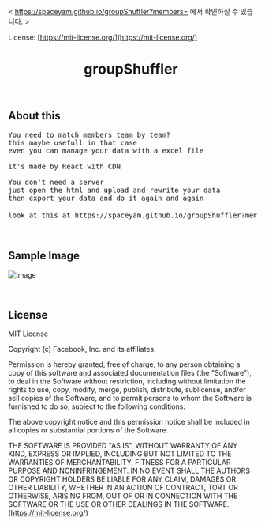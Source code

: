 < https://spaceyam.github.io/groupShuffler?members= 에서 확인하실 수 있습니다. >


License: [https://mit-license.org/](https://mit-license.org/)

<h1 align="center">
  groupShuffler
  <img src="" alt=""> 
</h1>

&nbsp;
## About this ##
<pre>
You need to match members team by team?
this maybe usefull in that case
even you can manage your data with a excel file

it's made by React with CDN

You don't need a server 
just open the html and upload and rewrite your data
then export your data and do it again and again

look at this at https://spaceyam.github.io/groupShuffler?members=성진,영삼,소연,지현,초희,소진,정진,영미,진성
</pre>

&nbsp;
## Sample Image ##

![image](https://github.com/SpaceYam/groupShuffler/assets/38101772/f35f529e-e4cf-409b-828a-2f67fb680f74)



&nbsp;
## License ##

MIT License

Copyright (c) Facebook, Inc. and its affiliates.

Permission is hereby granted, free of charge, to any person obtaining a copy
of this software and associated documentation files (the "Software"), to deal
in the Software without restriction, including without limitation the rights
to use, copy, modify, merge, publish, distribute, sublicense, and/or sell
copies of the Software, and to permit persons to whom the Software is
furnished to do so, subject to the following conditions:

The above copyright notice and this permission notice shall be included in all
copies or substantial portions of the Software.

THE SOFTWARE IS PROVIDED "AS IS", WITHOUT WARRANTY OF ANY KIND, EXPRESS OR
IMPLIED, INCLUDING BUT NOT LIMITED TO THE WARRANTIES OF MERCHANTABILITY,
FITNESS FOR A PARTICULAR PURPOSE AND NONINFRINGEMENT. IN NO EVENT SHALL THE
AUTHORS OR COPYRIGHT HOLDERS BE LIABLE FOR ANY CLAIM, DAMAGES OR OTHER
LIABILITY, WHETHER IN AN ACTION OF CONTRACT, TORT OR OTHERWISE, ARISING FROM,
OUT OF OR IN CONNECTION WITH THE SOFTWARE OR THE USE OR OTHER DEALINGS IN THE
SOFTWARE.
[(https://mit-license.org/)](https://mit-license.org/)
